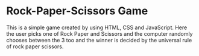 # Rock-Paper-Scissors Game
This is a simple game created by using HTML, CSS and JavaScript. 
Here the user picks one of Rock Paper and Scissors and the computer randomly chooses between the 3 too and the winner is decided by the universal rule of rock paper scissors. 
